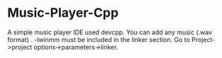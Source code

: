 # Music-Player-Cpp
A simple music player
IDE used devcpp.
You can add any music (.wav format) .
-lwinmm must be included in the linker section. Go to Project->project options->parameters->linker.
